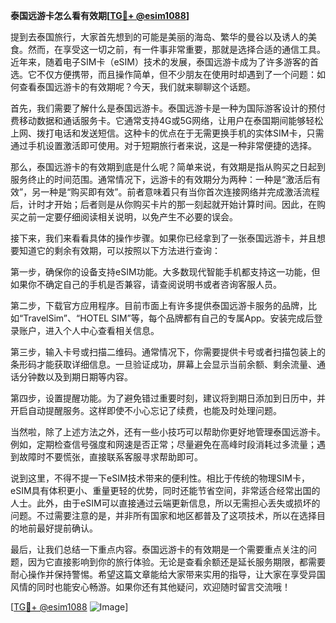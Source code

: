 **泰国远游卡怎么看有效期[[TG💪+ @esim1088](https://t.me/s/esim1088)]**

提到去泰国旅行，大家首先想到的可能是美丽的海岛、繁华的曼谷以及诱人的美食。然而，在享受这一切之前，有一件事非常重要，那就是选择合适的通信工具。近年来，随着电子SIM卡（eSIM）技术的发展，泰国远游卡成为了许多游客的首选。它不仅方便携带，而且操作简单，但不少朋友在使用时却遇到了一个问题：如何查看泰国远游卡的有效期呢？今天，我们就来聊聊这个话题。

首先，我们需要了解什么是泰国远游卡。泰国远游卡是一种为国际游客设计的预付费移动数据和通话服务卡。它通常支持4G或5G网络，让用户在泰国期间能够轻松上网、拨打电话和发送短信。这种卡的优点在于无需更换手机的实体SIM卡，只需通过手机设置激活即可使用。对于短期旅行者来说，这是一种非常便捷的选择。

那么，泰国远游卡的有效期到底是什么呢？简单来说，有效期是指从购买之日起到服务终止的时间范围。通常情况下，远游卡的有效期分为两种：一种是“激活后有效”，另一种是“购买即有效”。前者意味着只有当你首次连接网络并完成激活流程后，计时才开始；后者则是从你购买卡片的那一刻起就开始计算时间。因此，在购买之前一定要仔细阅读相关说明，以免产生不必要的误会。

接下来，我们来看看具体的操作步骤。如果你已经拿到了一张泰国远游卡，并且想要知道它的剩余有效期，可以按照以下方法进行查询：

第一步，确保你的设备支持eSIM功能。大多数现代智能手机都支持这一功能，但如果你不确定自己的手机是否兼容，请查阅说明书或者咨询客服人员。

第二步，下载官方应用程序。目前市面上有许多提供泰国远游卡服务的品牌，比如“TravelSim”、“HOTEL SIM”等，每个品牌都有自己的专属App。安装完成后登录账户，进入个人中心查看相关信息。

第三步，输入卡号或扫描二维码。通常情况下，你需要提供卡号或者扫描包装上的条形码才能获取详细信息。一旦验证成功，屏幕上会显示当前余额、剩余流量、通话分钟数以及到期日期等内容。

第四步，设置提醒功能。为了避免错过重要时刻，建议将到期日添加到日历中，并开启自动提醒服务。这样即使不小心忘记了续费，也能及时处理问题。

当然啦，除了上述方法之外，还有一些小技巧可以帮助你更好地管理泰国远游卡。例如，定期检查信号强度和网速是否正常；尽量避免在高峰时段消耗过多流量；遇到故障时不要慌张，直接联系客服寻求帮助即可。

说到这里，不得不提一下eSIM技术带来的便利性。相比于传统的物理SIM卡，eSIM具有体积更小、重量更轻的优势，同时还能节省空间，非常适合经常出国的人士。此外，由于eSIM可以直接通过云端更新信息，所以无需担心丢失或损坏的问题。不过需要注意的是，并非所有国家和地区都普及了这项技术，所以在选择目的地前最好提前确认。

最后，让我们总结一下重点内容。泰国远游卡的有效期是一个需要重点关注的问题，因为它直接影响到你的旅行体验。无论是查看余额还是延长服务期限，都需要耐心操作并保持警惕。希望这篇文章能给大家带来实用的指导，让大家在享受异国风情的同时也能安心畅游。如果你还有其他疑问，欢迎随时留言交流哦！

[[TG💪+ @esim1088](https://t.me/s/esim1088) ![Image](https://i.postimg.cc/4NQfJmqS/Snipaste-2025-05-13-00-14-12.png)]